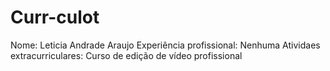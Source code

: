 # Curr-culot
Nome:
Leticia Andrade Araujo
Experiência profissional:
Nenhuma
Atividaes extracurriculares:
Curso de edição de vídeo profissional
